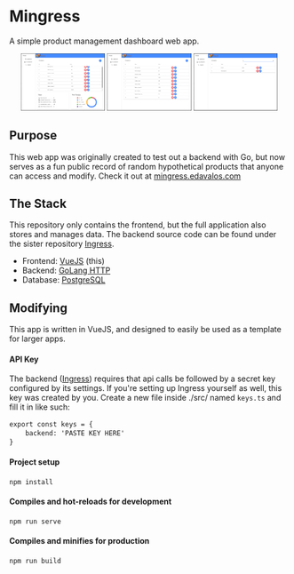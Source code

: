# Mingress
A simple product management dashboard web app.

<div style="text-align: center">
  <img src="screenshots/main.PNG" width="30%">
  <img src="screenshots/all.PNG" width="30%">
  <img src="screenshots/search.PNG" width="30%">
</div>

## Purpose
This web app was originally created to test out a backend with Go, but now serves as a fun public record of random hypothetical products that anyone can access and modify. Check it out at [mingress.edavalos.com](https://mingress.edavalos.com/)

## The Stack
This repository only contains the frontend, but the full application also stores and manages data. The backend source code can be found under the sister repository [Ingress](https://github.com/mtxrii/Ingress).

- Frontend: [VueJS](https://vuejs.org/) (this)
- Backend: [GoLang HTTP](https://golang.org/pkg/net/http/)
- Database: [PostgreSQL](https://www.postgresql.org/)

## Modifying
This app is written in VueJS, and designed to easily be used as a template for larger apps.

#### API Key
The backend ([Ingress](https://github.com/mtxrii/Ingress)) requires that api calls be followed by a secret key configured by its settings. If you're setting up Ingress yourself as well, this key was created by you. Create a new file inside ./src/ named `keys.ts` and fill it in like such:
```
export const keys = {
    backend: 'PASTE KEY HERE'
}
```

#### Project setup
```
npm install
```

#### Compiles and hot-reloads for development
```
npm run serve
```

#### Compiles and minifies for production
```
npm run build
```
